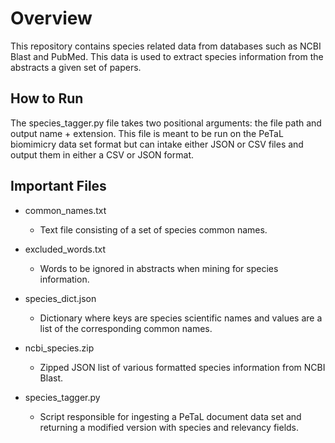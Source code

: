 # Overview
This repository contains species related data from databases such as NCBI Blast and PubMed. This data is used to extract species information from the abstracts a given set of papers.

## How to Run
The species_tagger.py file takes two positional arguments: the file path and output name + extension. This file is meant to be run on the PeTaL biomimicry data set format but can intake either JSON or CSV files and output them in either a CSV or JSON format.

## Important Files
- common_names.txt
  - Text file consisting of a set of species common names.

- excluded_words.txt
    - Words to be ignored in abstracts when mining for species information.

- species_dict.json
    - Dictionary where keys are species scientific names and values are a list of the corresponding common names.

- ncbi_species.zip
    - Zipped JSON list of various formatted species information from NCBI Blast.

- species_tagger.py
    - Script responsible for ingesting a PeTaL document data set and returning a modified version with species and relevancy fields.

